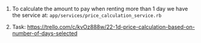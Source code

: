 
1. To calculate the amount to pay when renting more than 1 day we have the service at:
 `app/services/price_calculation_service.rb`

2. Task: https://trello.com/c/kvOz888w/22-1d-price-calculation-based-on-number-of-days-selected
